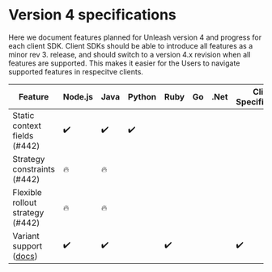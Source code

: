 # Version 4 specifications

Here we document features planned for Unleash version 4 and progress for each client SDK. Client SDKs should be able to introduce all features as a minor rev 3. release, and should switch to a version 4.x revision when all features are supported. This makes it easier for the Users to navigate supported features in respecitve clients.

| Feature                                       | Node.js            | Java               | Python             | Ruby               | Go  | .Net | Client Specifications |
| --------------------------------------------- | ------------------ | ------------------ | ------------------ | ------------------ | --- | ---- | --------------------- |
| Static context fields (#442)                  | :heavy_check_mark: | :heavy_check_mark: | :heavy_check_mark: |                    |     |      |                       |
| Strategy constraints (#442)                   | :fire:             | :fire:             |                    |                    |     |      |                       |
| Flexible rollout strategy (#442)              | :fire:             | :fire:             |                    |                    |     |      |                       |
| Variant support ([docs](../beta-features.md)) | :heavy_check_mark: | :heavy_check_mark: |                    | :heavy_check_mark: |     |      | :heavy_check_mark:    |
